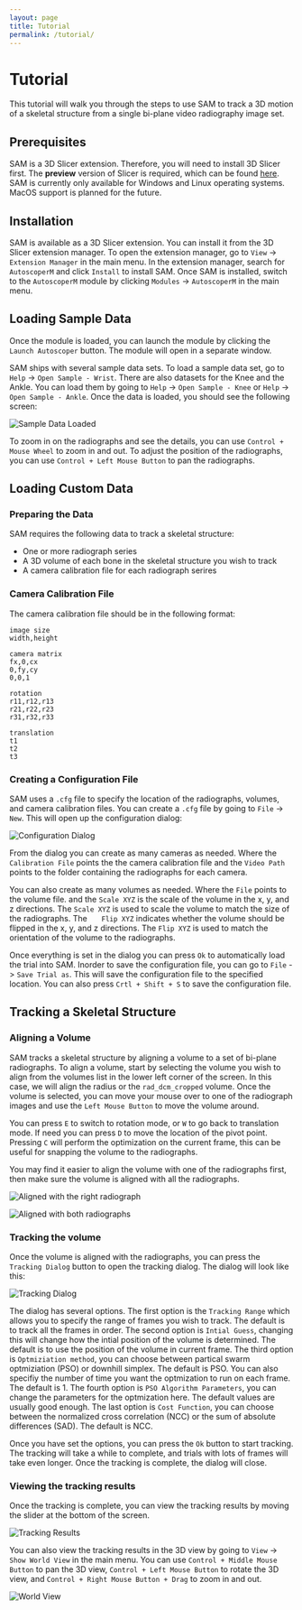 ```yaml
---
layout: page
title: Tutorial
permalink: /tutorial/
---
```

# Tutorial
This tutorial will walk you through the steps to use SAM to track a 3D motion of a skeletal structure from a single bi-plane video radiography image set.

## Prerequisites
SAM is a 3D Slicer extension. Therefore, you will need to install 3D Slicer first. The **preview** version of Slicer is required, which can be found [here](https://download.slicer.org/). SAM is currently only available for Windows and Linux operating systems. MacOS support is planned for the future.

## Installation
SAM is available as a 3D Slicer extension. You can install it from the 3D Slicer extension manager. To open the extension manager, go to `View` -> `Extension Manager` in the main menu. In the extension manager, search for `AutoscoperM` and click `Install` to install SAM. Once SAM is installed, switch to the `AutoscoperM` module by clicking `Modules` -> `AutoscoperM` in the main menu.

## Loading Sample Data
Once the module is loaded, you can launch the module by clicking the `Launch Autoscoper` button. The module will open in a separate window.

SAM ships with several sample data sets. To load a sample data set, go to `Help` -> `Open Sample - Wrist`. There are also datasets for the Knee and the Ankle. You can load them by going to `Help` -> `Open Sample - Knee` or `Help` -> `Open Sample - Ankle`. Once the data is loaded, you should see the following screen:

![Sample Data Loaded](https://github.com/BrownBiomechanics/Autoscoper/releases/download/docs-resources/tutorial_SampleLoaded.png)

To zoom in on the radiographs and see the details, you can use `Control + Mouse Wheel` to zoom in and out. To adjust the position of the radiographs, you can use `Control + Left Mouse Button` to pan the radiographs.

## Loading Custom Data

### Preparing the Data
SAM requires the following data to track a skeletal structure:
* One or more radiograph series
* A 3D volume of each bone in the skeletal structure you wish to track
* A camera calibration file for each radiograph serires

### Camera Calibration File
The camera calibration file should be in the following format:
```
image size
width,height

camera matrix
fx,0,cx
0,fy,cy
0,0,1

rotation
r11,r12,r13
r21,r22,r23
r31,r32,r33

translation
t1
t2
t3
```


### Creating a Configuration File
SAM uses a `.cfg` file to specify the location of the radiographs, volumes, and camera calibration files. You can create a `.cfg` file by going to `File` -> `New`. This will open up the configuration dialog:

![Configuration Dialog](https://github.com/BrownBiomechanics/Autoscoper/releases/download/docs-resources/tutorial_ConfigDialog.png)

From the dialog you can create as many cameras as needed. Where the `Calibration File` points the the camera calibration file and the `Video Path` points to the folder containing the radiographs for each camera.

You can also create as many volumes as needed. Where the `File` points to the volume file. and the `Scale XYZ` is the scale of the volume in the x, y, and z directions. The `Scale XYZ` is used to scale the volume to match the size of the radiographs. The `   Flip XYZ` indicates whether the volume should be flipped in the x, y, and z directions. The `Flip XYZ` is used to match the orientation of the volume to the radiographs.

Once everything is set in the dialog you can press `Ok` to automatically load the trial into SAM. Inorder to save the configuration file, you can go to `File` -> `Save Trial as`. This will save the configuration file to the specified location. You can also press `Crtl + Shift + S` to save the configuration file.

## Tracking a Skeletal Structure

### Aligning a Volume
SAM tracks a skeletal structure by aligning a volume to a set of bi-plane radiographs. To align a volume, start by selecting the volume you wish to align from the volumes list in the lower left corner of the screen. In this case, we will align the radius or the `rad_dcm_cropped` volume. Once the volume is selected, you can move your mouse over to one of the radiograph images and use the `Left Mouse Button` to move the volume around. 

You can press `E` to switch to rotation mode, or `W` to go back to translation mode. If need you can press `D` to move the location of the pivot point. Pressing `C` will perform the optimization on the current frame, this can be useful for snapping the volume to the radiographs. 

You may find it easier to align the volume with one of the radiographs first, then make sure the volume is aligned with all the radiographs.

![Aligned with the right radiograph](https://github.com/BrownBiomechanics/Autoscoper/releases/download/docs-resources/tutorial_AlignedWithRight.png)

![Aligned with both radiographs](https://github.com/BrownBiomechanics/Autoscoper/releases/download/docs-resources/tutorial_AlignedWithBoth.png)

### Tracking the volume
Once the volume is aligned with the radiographs, you can press the `Tracking Dialog` button to open the tracking dialog. The dialog will look like this:

![Tracking Dialog](https://github.com/BrownBiomechanics/Autoscoper/releases/download/docs-resources/tutorial_TrackingDialog.png)

The dialog has several options. The first option is the `Tracking Range` which allows you to specify the range of frames you wish to track. The default is to track all the frames in order. The second option is `Intial Guess`, changing this will change how the intial position of the volume is determined. The default is to use the position of the volume in current frame. The third option is `Optmiziation method`, you can choose between partical swarm optmiziation (PSO) or downhill simplex. The default is PSO. You can also specifiy the number of time you want the optmization to run on each frame. The default is 1. The fourth option is `PSO Algorithm Parameters`, you can change the parameters for the optmization here. The default values are usually good enough. The last option is `Cost Function`, you can choose between the normalized cross correlation (NCC) or the sum of absolute differences (SAD). The default is NCC.

Once you have set the options, you can press the `Ok` button to start tracking. The tracking will take a while to complete, and trials with lots of frames will take even longer. Once the tracking is complete, the dialog will close.

### Viewing the tracking results
Once the tracking is complete, you can view the tracking results by moving the slider at the bottom of the screen.

![Tracking Results](https://github.com/BrownBiomechanics/Autoscoper/releases/download/docs-resources/tutorial_tracked.gif)

You can also view the tracking results in the 3D view by going to `View` -> `Show World View` in the main menu. You can use `Control + Middle Mouse Button` to pan the 3D view, `Control + Left Mouse Button` to rotate the 3D view, and `Control + Right Mouse Button + Drag` to zoom in and out.

![World View](https://github.com/BrownBiomechanics/Autoscoper/releases/download/docs-resources/tutorial_WorldView.png)
